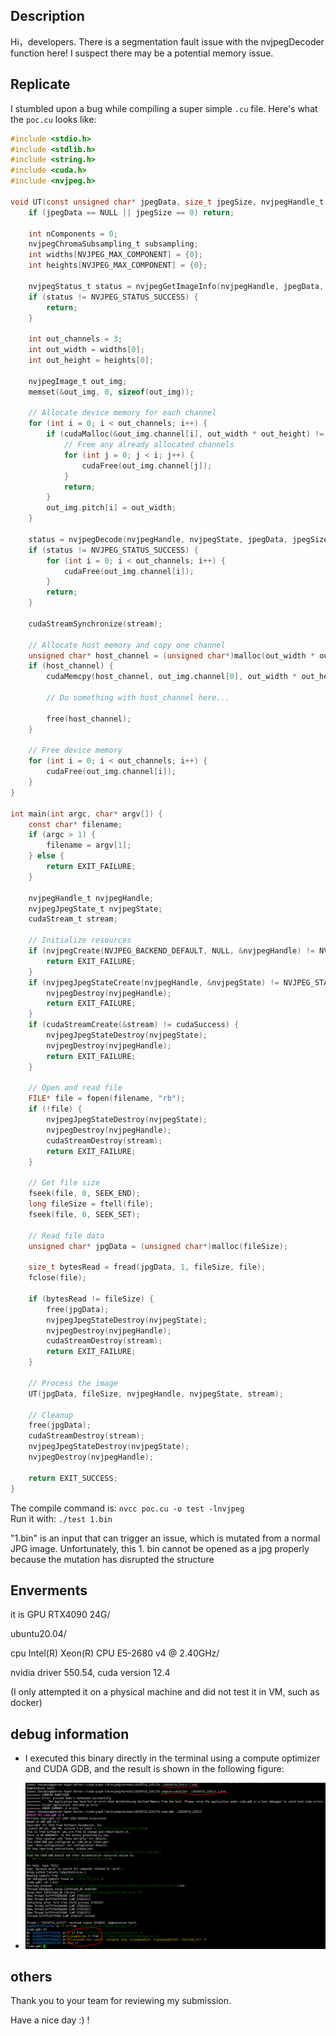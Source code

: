 ## Description

Hi，developers. There is a segmentation fault issue with the nvjpegDecoder function here!  I suspect there may be a potential memory issue.

## Replicate

I stumbled upon a bug while compiling a super simple `.cu` file. Here's what the `poc.cu` looks like:

```c
#include <stdio.h>
#include <stdlib.h>
#include <string.h>
#include <cuda.h>
#include <nvjpeg.h>

void UT(const unsigned char* jpegData, size_t jpegSize, nvjpegHandle_t nvjpegHandle, nvjpegJpegState_t nvjpegState, cudaStream_t stream) {
    if (jpegData == NULL || jpegSize == 0) return;

    int nComponents = 0;
    nvjpegChromaSubsampling_t subsampling;
    int widths[NVJPEG_MAX_COMPONENT] = {0};
    int heights[NVJPEG_MAX_COMPONENT] = {0};

    nvjpegStatus_t status = nvjpegGetImageInfo(nvjpegHandle, jpegData, jpegSize, &nComponents, &subsampling, widths, heights);
    if (status != NVJPEG_STATUS_SUCCESS) {
        return;
    }

    int out_channels = 3;
    int out_width = widths[0];
    int out_height = heights[0];

    nvjpegImage_t out_img;
    memset(&out_img, 0, sizeof(out_img));
    
    // Allocate device memory for each channel
    for (int i = 0; i < out_channels; i++) {
        if (cudaMalloc(&out_img.channel[i], out_width * out_height) != cudaSuccess) {
            // Free any already allocated channels
            for (int j = 0; j < i; j++) {
                cudaFree(out_img.channel[j]);
            }
            return;
        }
        out_img.pitch[i] = out_width;
    }

    status = nvjpegDecode(nvjpegHandle, nvjpegState, jpegData, jpegSize, NVJPEG_OUTPUT_RGB, &out_img, stream);
    if (status != NVJPEG_STATUS_SUCCESS) {
        for (int i = 0; i < out_channels; i++) {
            cudaFree(out_img.channel[i]);
        }
        return;
    }
    
    cudaStreamSynchronize(stream);

    // Allocate host memory and copy one channel
    unsigned char* host_channel = (unsigned char*)malloc(out_width * out_height);
    if (host_channel) {
        cudaMemcpy(host_channel, out_img.channel[0], out_width * out_height, cudaMemcpyDeviceToHost);
        
        // Do something with host_channel here...
        
        free(host_channel);
    }

    // Free device memory
    for (int i = 0; i < out_channels; i++) {
        cudaFree(out_img.channel[i]);
    }
}

int main(int argc, char* argv[]) {
    const char* filename;
    if (argc > 1) {
        filename = argv[1];
    } else {
        return EXIT_FAILURE;
    }

    nvjpegHandle_t nvjpegHandle;
    nvjpegJpegState_t nvjpegState;
    cudaStream_t stream;

    // Initialize resources
    if (nvjpegCreate(NVJPEG_BACKEND_DEFAULT, NULL, &nvjpegHandle) != NVJPEG_STATUS_SUCCESS) {
        return EXIT_FAILURE;
    }
    if (nvjpegJpegStateCreate(nvjpegHandle, &nvjpegState) != NVJPEG_STATUS_SUCCESS) {
        nvjpegDestroy(nvjpegHandle);
        return EXIT_FAILURE;
    }
    if (cudaStreamCreate(&stream) != cudaSuccess) {
        nvjpegJpegStateDestroy(nvjpegState);
        nvjpegDestroy(nvjpegHandle);
        return EXIT_FAILURE;
    }

    // Open and read file
    FILE* file = fopen(filename, "rb");
    if (!file) {
        nvjpegJpegStateDestroy(nvjpegState);
        nvjpegDestroy(nvjpegHandle);
        cudaStreamDestroy(stream);
        return EXIT_FAILURE;
    }

    // Get file size
    fseek(file, 0, SEEK_END);
    long fileSize = ftell(file);
    fseek(file, 0, SEEK_SET);

    // Read file data
    unsigned char* jpgData = (unsigned char*)malloc(fileSize);

    size_t bytesRead = fread(jpgData, 1, fileSize, file);
    fclose(file);

    if (bytesRead != fileSize) {
        free(jpgData);
        nvjpegJpegStateDestroy(nvjpegState);
        nvjpegDestroy(nvjpegHandle);
        cudaStreamDestroy(stream);
        return EXIT_FAILURE;
    }

    // Process the image
    UT(jpgData, fileSize, nvjpegHandle, nvjpegState, stream);

    // Cleanup
    free(jpgData);
    cudaStreamDestroy(stream);
    nvjpegJpegStateDestroy(nvjpegState);
    nvjpegDestroy(nvjpegHandle);

    return EXIT_SUCCESS;
}
```

The compile command is: `nvcc poc.cu -o test -lnvjpeg`  
Run it with: `./test 1.bin`

"1.bin" is an input that can trigger an issue, which is mutated from a normal JPG image. Unfortunately, this 1. bin cannot be opened as a jpg properly because the mutation has disrupted the structure

## Enverments

it is GPU RTX4090 24G/

ubuntu20.04/

cpu Intel(R) Xeon(R) CPU E5-2680 v4 @ 2.40GHz/ 

nvidia driver 550.54, cuda version 12.4

(I only attempted it on a physical machine and did not test it in VM, such as docker)

## debug information

* I executed this binary directly in the terminal using a compute optimizer and CUDA GDB, and the result is shown in the following figure:

* <img title="" src="https://github.com/MPSFuzz/images/blob/master/nvjpegDecode_seg_fault.PNG?raw=true" alt="MPSFuzz/images" data-align="inline">
  
  

## others

Thank you to your team for reviewing my submission. 

Have a nice day :) !
